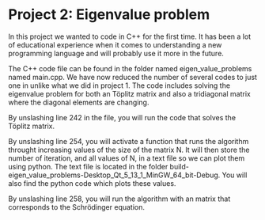 # Project 2: Eigenvalue problem

In this project we wanted to code in C++ for the first time. It has been a lot of educational experience when it comes to understanding a new programming language and will probably use it more in the future.

The C++ code file can be found in the folder named eigen_value_problems named main.cpp. We have now reduced the number of several codes to just one in unlike what we did in project 1. The code includes solving the eigenvalue problem for both an Töplitz matrix and also a tridiagonal matrix where the diagonal elements are changing.

By unslashing line 242 in the file, you will run the code that solves the Töplitz matrix. 

By unslashing line 254, you will activate a function that runs the algorithm throught increasing values of the size of the matrix N. It will then store the number of iteration, and all values of N, in a text file so we can plot them using python. The text file is located in the folder build-eigen_value_problems-Desktop_Qt_5_13_1_MinGW_64_bit-Debug. You will also find the python code which plots these values.

By unslashing line 258, you will run the algorithm with an matrix that corresponds to the Schrödinger equation.
